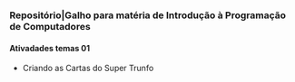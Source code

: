 ### Repositório|Galho para matéria de Introdução à Programação de Computadores
#### Ativadades temas 01
- Criando as Cartas do Super Trunfo

